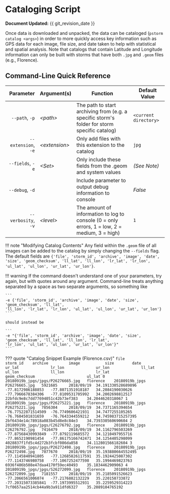 # Cataloging Script

**Document Updated:** {{ git_revision_date }}

Once data is downloaded and unpacked, the data can be cataloged (`pstorm catalog <args>`) in order to more quickly
access key information such as GPS data for each image, file size, and date taken to help with statistical and
spatial analysis. Note that catalogs that contain Latitude and Longitude information can only be built with storms that have 
both `.jpg` and `.geom` files (e.g., Florence). 


## Command-Line Quick Reference

|            Parameter | Argument(s)    | Function                                                                                     | Default Value         |
| -------------------: | -------------- | -------------------------------------------------------------------------------------------- | --------------------- |
|      `--path`, `-p`  | *<path\>*      | The path to start archiving from (e.g. a specific storm's folder for storm specific catalog) | `<current directory>` |
|  `--extension`, `-e` | *<extension\>* | Only add files with this extension to the catalog                                            | `jpg`                 |
|     `--fields`, `-e` | *<Set\>*       | Only include these fields from the .geom and system values                                   | *(See Note)*          |
|      `--debug`, `-d` |                | Include parameter to output debug information to console                                     | *False*               |
|  `--verbosity`, `-v` | *<level\>*     | The amount of information to log to console (0 = only errors, 1 = low, 2 = medium, 3 = high) | `1`                   |

!!! note "Modifying Catalog Contents"
            Any field within the `.geom` file of all images can be added to the catalog by simply changing the `--fields` flag.
            The default fields are `{'file', 'storm_id', 'archive', 'image', 'date', 'size', 'geom_checksum', 'll_lat',
            'll_lon', 'lr_lat', 'lr_lon', 'ul_lat', 'ul_lon', 'ur_lat', 'ur_lon'}`.

!!! warning
    If the command doesn't understand one of your parameters, try
    again, but with quotes around any argument. Command-line treats anything separated by a space as two separate
    arguments, so something like

    ```
    -e {'file', 'storm_id', 'archive', 'image', 'date', 'size', 'geom_checksum', 'll_lat',
    'll_lon', 'lr_lat', 'lr_lon', 'ul_lat', 'ul_lon', 'ur_lat', 'ur_lon'}
    ```

    should instead be

    ```
    -e "{'file', 'storm_id', 'archive', 'image', 'date', 'size', 'geom_checksum', 'll_lat', 'll_lon', 'lr_lat',
    'lr_lon', 'ul_lat', 'ul_lon', 'ur_lat', 'ur_lon'}"
    ```


??? quote "Catalog Snippet Example (Florence.csv)"
    ```
        file                                storm_id    archive         image           size        date        ur_lat              lr_lon              ur_lon              ll_lat              ul_lon              ll_lon              lr_lat              geom_checksum                       ul_lat
    0   20180919b_jpgs/jpgs/P26276665.jpg   florence    20180919b_jpgs  P26276665.jpg   5921685     2018/09/19  34.191330528689896  -77.8172986188853   -77.8071351918187   34.2084190030626    -77.7966678384306   -77.8109531705992   34.2002698812517    22bfdc9e8c7dd77694051c42b73ef383    34.2044620318067
    1   20180919b_jpgs/jpgs/P26275221.jpg   florence    20180919b_jpgs  P26275221.jpg   7856304     2018/09/19  34.7371165394654    -76.77522871514509  -76.7749606421931   34.7477255105265    -76.7604501831659   -76.7643344559212   34.745983715257395  2bf6434e14c78918a083b45d8e8c84e3    34.739330560690604
    2   20180919b_jpgs/jpgs/C26276792.jpg   florence    20180919b_jpgs  C26276792.jpg   7416479     2018/09/19  34.1162796503269    -77.87568430993849  -77.8792119685572   34.1210497955716    -77.8652190981454   -77.86175166742471  34.1254405298099    4028837f1fd5c4d272b3fcbf086da858    34.112801566182604
    3   20180919b_jpgs/jpgs/P26272498.jpg   florence    20180919b_jpgs  P26272498.jpg   7077670     2018/09/19  35.193880664552495  -77.1145840941805   -77.12685826117591  35.1924425087302    -77.1143746980758   -77.1067252477598   35.1994469823763    6936f486b508e47daa4170f59ec40493    35.1834462909063
    4   20180919b_jpgs/jpgs/S26272099.jpg   florence    20180919b_jpgs  S26272099.jpg   7181557     2018/09/19  35.2185091526623    -77.2066561006074   -77.2176882132229   35.220158733872     -77.20315073385841  -77.1973995512931   35.2259529314223    7cf0657aa2514cb44a9b3a911dfd6327    35.2089104765192
    ```
